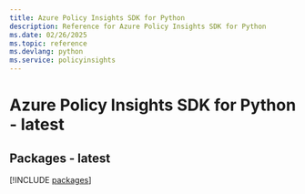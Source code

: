 ```yaml
---
title: Azure Policy Insights SDK for Python
description: Reference for Azure Policy Insights SDK for Python
ms.date: 02/26/2025
ms.topic: reference
ms.devlang: python
ms.service: policyinsights
---
```

# Azure Policy Insights SDK for Python - latest
## Packages - latest
[!INCLUDE [packages](policy-insights-index.md)]